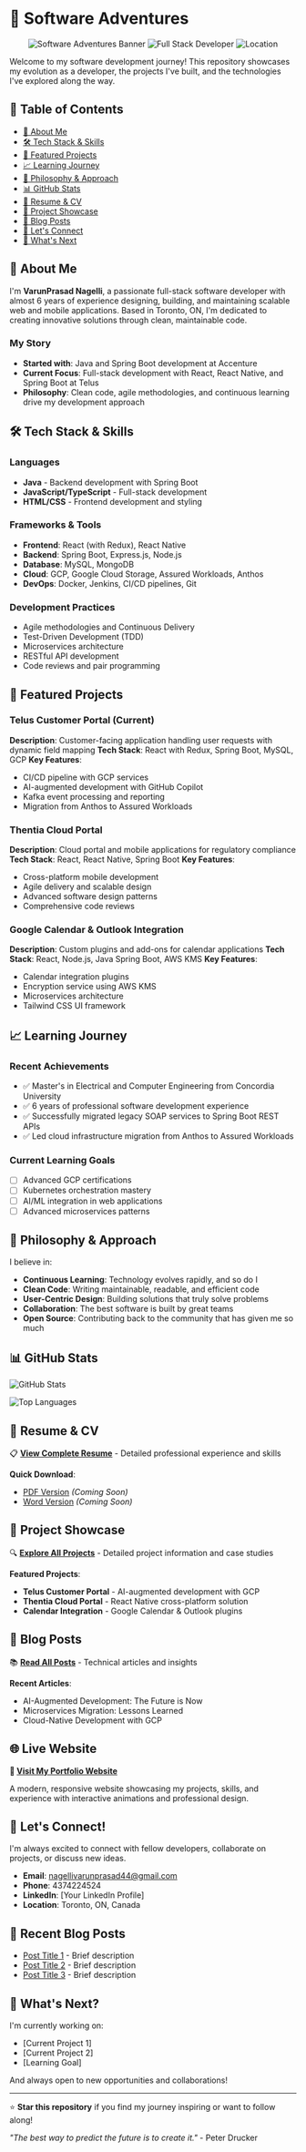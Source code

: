 # 🚀 Software Adventures

<div align="center">

![Software Adventures Banner](https://img.shields.io/badge/Software%20Adventures-Portfolio-blue?style=for-the-badge&logo=github)
![Full Stack Developer](https://img.shields.io/badge/Full%20Stack%20Developer-6%20Years%20Experience-green?style=for-the-badge)
![Location](https://img.shields.io/badge/Location-Toronto%2C%20ON-red?style=for-the-badge)

</div>

Welcome to my software development journey! This repository showcases my evolution as a developer, the projects I've built, and the technologies I've explored along the way.

## 📑 Table of Contents
- [👋 About Me](#-about-me)
- [🛠️ Tech Stack & Skills](#️-tech-stack--skills)
- [🎯 Featured Projects](#-featured-projects)
- [📈 Learning Journey](#-learning-journey)
- [🌟 Philosophy & Approach](#-philosophy--approach)
- [📊 GitHub Stats](#-github-stats)
- [📄 Resume & CV](#-resume--cv)
- [🚀 Project Showcase](#-project-showcase)
- [📝 Blog Posts](#-blog-posts)
- [🤝 Let's Connect](#-lets-connect)
- [🎯 What's Next](#-whats-next)

## 👋 About Me

I'm **VarunPrasad Nagelli**, a passionate full-stack software developer with almost 6 years of experience designing, building, and maintaining scalable web and mobile applications. Based in Toronto, ON, I'm dedicated to creating innovative solutions through clean, maintainable code.

### My Story
- **Started with**: Java and Spring Boot development at Accenture
- **Current Focus**: Full-stack development with React, React Native, and Spring Boot at Telus
- **Philosophy**: Clean code, agile methodologies, and continuous learning drive my development approach

## 🛠️ Tech Stack & Skills

### Languages
- **Java** - Backend development with Spring Boot
- **JavaScript/TypeScript** - Full-stack development
- **HTML/CSS** - Frontend development and styling

### Frameworks & Tools
- **Frontend**: React (with Redux), React Native
- **Backend**: Spring Boot, Express.js, Node.js
- **Database**: MySQL, MongoDB
- **Cloud**: GCP, Google Cloud Storage, Assured Workloads, Anthos
- **DevOps**: Docker, Jenkins, CI/CD pipelines, Git

### Development Practices
- Agile methodologies and Continuous Delivery
- Test-Driven Development (TDD)
- Microservices architecture
- RESTful API development
- Code reviews and pair programming

## 🎯 Featured Projects

### Telus Customer Portal (Current)
**Description**: Customer-facing application handling user requests with dynamic field mapping
**Tech Stack**: React with Redux, Spring Boot, MySQL, GCP
**Key Features**: 
- CI/CD pipeline with GCP services
- AI-augmented development with GitHub Copilot
- Kafka event processing and reporting
- Migration from Anthos to Assured Workloads

### Thentia Cloud Portal
**Description**: Cloud portal and mobile applications for regulatory compliance
**Tech Stack**: React, React Native, Spring Boot
**Key Features**: 
- Cross-platform mobile development
- Agile delivery and scalable design
- Advanced software design patterns
- Comprehensive code reviews

### Google Calendar & Outlook Integration
**Description**: Custom plugins and add-ons for calendar applications
**Tech Stack**: React, Node.js, Java Spring Boot, AWS KMS
**Key Features**: 
- Calendar integration plugins
- Encryption service using AWS KMS
- Microservices architecture
- Tailwind CSS UI framework

## 📈 Learning Journey

### Recent Achievements
- ✅ Master's in Electrical and Computer Engineering from Concordia University
- ✅ 6 years of professional software development experience
- ✅ Successfully migrated legacy SOAP services to Spring Boot REST APIs
- ✅ Led cloud infrastructure migration from Anthos to Assured Workloads

### Current Learning Goals
- [ ] Advanced GCP certifications
- [ ] Kubernetes orchestration mastery
- [ ] AI/ML integration in web applications
- [ ] Advanced microservices patterns

## 🌟 Philosophy & Approach

I believe in:
- **Continuous Learning**: Technology evolves rapidly, and so do I
- **Clean Code**: Writing maintainable, readable, and efficient code
- **User-Centric Design**: Building solutions that truly solve problems
- **Collaboration**: The best software is built by great teams
- **Open Source**: Contributing back to the community that has given me so much

## 📊 GitHub Stats

![GitHub Stats](https://github-readme-stats.vercel.app/api?username=VarunPrasadNagelli&show_icons=true&theme=dark)

![Top Languages](https://github-readme-stats.vercel.app/api/top-langs/?username=VarunPrasadNagelli&layout=compact&theme=dark)

## 📄 Resume & CV

📋 **[View Complete Resume](resume/RESUME.md)** - Detailed professional experience and skills

**Quick Download**:
- [PDF Version](resume/VarunPrasad_Nagelli_Resume.pdf) *(Coming Soon)*
- [Word Version](resume/VarunPrasad_Nagelli_Resume.docx) *(Coming Soon)*

## 🚀 Project Showcase

🔍 **[Explore All Projects](projects/PROJECT_SHOWCASE.md)** - Detailed project information and case studies

**Featured Projects**:
- **Telus Customer Portal** - AI-augmented development with GCP
- **Thentia Cloud Portal** - React Native cross-platform solution
- **Calendar Integration** - Google Calendar & Outlook plugins

## 📝 Blog Posts

📚 **[Read All Posts](blog/BLOG_INDEX.md)** - Technical articles and insights

**Recent Articles**:
- AI-Augmented Development: The Future is Now
- Microservices Migration: Lessons Learned
- Cloud-Native Development with GCP

## 🌐 Live Website

**🚀 [Visit My Portfolio Website](https://varunprasadnagelli.github.io/software-adventures/)**

A modern, responsive website showcasing my projects, skills, and experience with interactive animations and professional design.

## 🤝 Let's Connect!

I'm always excited to connect with fellow developers, collaborate on projects, or discuss new ideas.

- **Email**: nagellivarunprasad44@gmail.com
- **Phone**: 4374224524
- **LinkedIn**: [Your LinkedIn Profile]
- **Location**: Toronto, ON, Canada

## 📝 Recent Blog Posts

- [Post Title 1](link) - Brief description
- [Post Title 2](link) - Brief description
- [Post Title 3](link) - Brief description

## 🎯 What's Next?

I'm currently working on:
- [Current Project 1]
- [Current Project 2]
- [Learning Goal]

And always open to new opportunities and collaborations!

---

⭐ **Star this repository** if you find my journey inspiring or want to follow along!

*"The best way to predict the future is to create it."* - Peter Drucker
